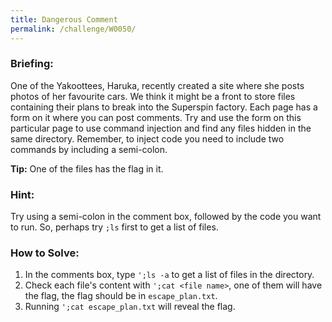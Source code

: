 ```yaml
---
title: Dangerous Comment
permalink: /challenge/W0050/
---
```


### Briefing: 
One of the Yakoottees, Haruka, recently created a site where she posts photos of her favourite cars. We think it might be a front to store files containing their plans to break into the Superspin factory. Each page has a form on it where you can post comments. Try and use the form on this particular page to use command injection and find any files hidden in the same directory. Remember, to inject code you need to include two commands by including a semi-colon.

**Tip:** One of the files has the flag in it.

### Hint:
Try using a semi-colon in the comment box, followed by the code you want to run. So, perhaps try `;ls` first to get a list of files.

### How to Solve: 
1. In the comments box, type `';ls -a` to get a list of files in the directory.
2. Check each file's content with `';cat <file name>`, one of them will have the flag, the flag should be in `escape_plan.txt`.
3. Running `';cat escape_plan.txt` will reveal the flag.
